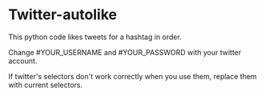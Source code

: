 # Twitter-autolike
 This python code likes tweets for a hashtag in order.

Change #YOUR_USERNAME and #YOUR_PASSWORD with your twitter account.


If twitter's selectors don't work correctly when you use them, replace them with current selectors.
